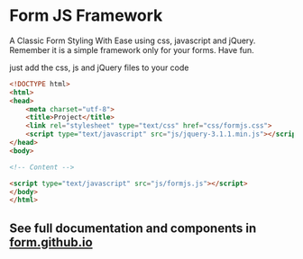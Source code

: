 # Form JS Framework
A Classic Form Styling With Ease using css, javascript and jQuery. Remember it is a simple framework only for your forms. Have fun.

just add the css, js and jQuery files to your code

```html
<!DOCTYPE html>
<html>
<head>
	<meta charset="utf-8">
	<title>Project</title>
	<link rel="stylesheet" type="text/css" href="css/formjs.css">
	<script type="text/javascript" src="js/jquery-3.1.1.min.js"></script>
</head>
<body>

<!-- Content -->

<script type="text/javascript" src="js/formjs.js"></script>
</body>
</html>
```

## See full documentation and components in [form.github.io](http://form.github.io)
